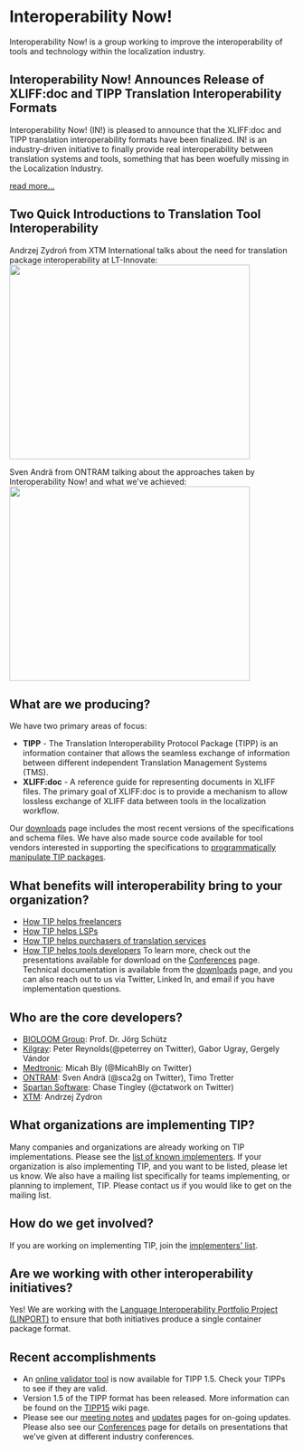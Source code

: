 # Interoperability Now! #
Interoperability Now! is a group working to improve the interoperability of tools and technology within the localization industry.

## Interoperability Now! Announces Release of XLIFF:doc and TIPP Translation Interoperability Formats ##
Interoperability Now! (IN!) is pleased to announce that the XLIFF:doc and TIPP translation interoperability formats have been finalized. IN! is an industry-driven initiative to finally provide real interoperability between translation systems and tools, something that has been woefully missing in the Localization Industry.

[read more...](wiki/XLIFFdocAndTIPPReleased)

## Two Quick Introductions to Translation Tool Interoperability ##
Andrzej Zydroń from XTM International talks about the need for translation package interoperability at LT-Innovate:
<a href='http://www.youtube.com/watch?feature=player_embedded&v=efEGMpvXfAo' target='_blank'><img src='http://img.youtube.com/vi/efEGMpvXfAo/0.jpg' width='425' height=344 /></a>

Sven Andrä from ONTRAM talking about the approaches taken by Interoperability Now! and what we've achieved:
<a href='http://www.youtube.com/watch?feature=player_embedded&v=yWiGM4l5v1A' target='_blank'><img src='http://img.youtube.com/vi/yWiGM4l5v1A/0.jpg' width='425' height=344 /></a>

## What are we producing? ##
We have two primary areas of focus:
  * **TIPP** - The Translation Interoperability Protocol Package (TIPP) is an information container that allows the seamless exchange of information between different independent Translation Management Systems (TMS).
  * **XLIFF:doc** - A reference guide for representing documents in XLIFF files. The primary goal of XLIFF:doc is to provide a mechanism to allow lossless exchange of XLIFF data between tools in the localization workflow.

Our [downloads](http://code.google.com/p/interoperability-now/downloads/list) page includes the most recent versions of the specifications and schema files. We have also made source code available for tool vendors interested in supporting the specifications to [programmatically manipulate TIP packages](http://code.google.com/p/interoperability-now/wiki/jtip).

## What benefits will interoperability bring to your organization? ##
  * [How TIP helps freelancers](wiki/BenefitsForFreelancers)
  * [How TIP helps LSPs](wiki/BenefitsForLSPs)
  * [How TIP helps purchasers of translation services](wiki/BenefitsForBuyers)
  * [How TIP helps tools developers](wiki/BenefitsForToolsDevelopers)
To learn more, check out the presentations available for download on the [Conferences](http://code.google.com/p/interoperability-now/wiki/conferences) page. Technical documentation is available from the [downloads](http://code.google.com/p/interoperability-now/downloads/list) page, and you can also reach out to us via Twitter, Linked In, and email if you have implementation questions.

## Who are the core developers? ##
  * [BIOLOOM Group](http://bioloom.de/): Prof. Dr. Jörg Schütz
  * [Kilgray](http://kilgray.com/): Peter Reynolds(@peterrey on Twitter), Gabor Ugray, Gergely Vándor
  * [Medtronic](http://www.medtronic.com/): Micah Bly (@MicahBly on Twitter)
  * [ONTRAM](http://ontram.com/): Sven Andrä (@sca2g on Twitter), Timo Tretter
  * [Spartan Software](http://www.spartanconsultinginc.com/): Chase Tingley (@ctatwork on Twitter)
  * [XTM](http://www.xtm-intl.com/): Andrzej Zydron

## What organizations are implementing TIP? ##
Many companies and organizations are already working on TIP implementations. Please see the [list of known implementers](wiki/ListOfImplementers). If your organization is also implementing TIP, and you want to be listed, please let us know. We also have a mailing list specifically for teams implementing, or planning to implement, TIP. Please contact us if you would like to get on the mailing list.

## How do we get involved? ##
If you are working on implementing TIP, join the [implementers' list](http://interoperability-now.org/mailman/listinfo/implementers_interoperability-now.org).

## Are we working with other interoperability initiatives? ##
Yes! We are working with the [Language Interoperability Portfolio Project (LINPORT)](http://linport.org/) to ensure that both initiatives produce a single container package format.

## Recent accomplishments ##
  * An [online validator tool](http://snacks.dyndns.org/tipp) is now available for TIPP 1.5. Check your TIPPs to see if they are valid.
  * Version 1.5 of the TIPP format has been released.  More information can be found on the [TIPP15](wiki/TIPP15) wiki page.
  * Please see our [meeting notes](http://code.google.com/p/interoperability-now/wiki/meetings) and [updates](http://code.google.com/p/interoperability-now/updates/list) pages for on-going updates. Please also see our [Conferences](http://code.google.com/p/interoperability-now/wiki/conferences) page for details on presentations that we’ve given at different industry conferences.
